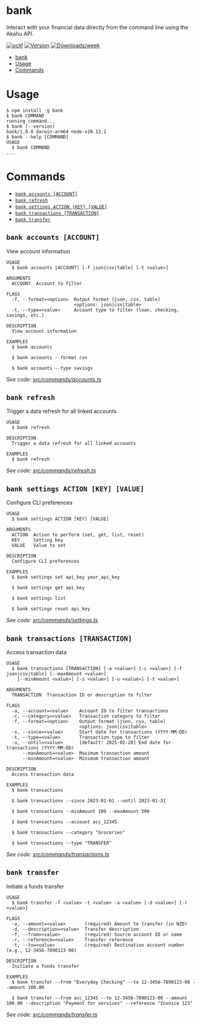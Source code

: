# bank

Interact with your financial data directly from the command line using the Akahu API.

[![oclif](https://img.shields.io/badge/cli-oclif-brightgreen.svg)](https://oclif.io)
[![Version](https://img.shields.io/npm/v/bank.svg)](https://npmjs.org/package/bank)
[![Downloads/week](https://img.shields.io/npm/dw/bank.svg)](https://npmjs.org/package/bank)

<!-- toc -->
* [bank](#bank)
* [Usage](#usage)
* [Commands](#commands)
<!-- tocstop -->

# Usage

<!-- usage -->
```sh-session
$ npm install -g bank
$ bank COMMAND
running command...
$ bank (--version)
bank/1.0.0 darwin-arm64 node-v20.12.1
$ bank --help [COMMAND]
USAGE
  $ bank COMMAND
...
```
<!-- usagestop -->

# Commands

<!-- commands -->
* [`bank accounts [ACCOUNT]`](#bank-accounts-account)
* [`bank refresh`](#bank-refresh)
* [`bank settings ACTION [KEY] [VALUE]`](#bank-settings-action-key-value)
* [`bank transactions [TRANSACTION]`](#bank-transactions-transaction)
* [`bank transfer`](#bank-transfer)

## `bank accounts [ACCOUNT]`

View account information

```
USAGE
  $ bank accounts [ACCOUNT] [-f json|csv|table] [-t <value>]

ARGUMENTS
  ACCOUNT  Account to filter

FLAGS
  -f, --format=<option>  Output format (json, csv, table)
                         <options: json|csv|table>
  -t, --type=<value>     Account type to filter (loan, checking, savings, etc.)

DESCRIPTION
  View account information

EXAMPLES
  $ bank accounts

  $ bank accounts --format csv

  $ bank accounts --type savings
```

_See code: [src/commands/accounts.ts](https://github.com/lab/bank/blob/v1.0.0/src/commands/accounts.ts)_

## `bank refresh`

Trigger a data refresh for all linked accounts

```
USAGE
  $ bank refresh

DESCRIPTION
  Trigger a data refresh for all linked accounts

EXAMPLES
  $ bank refresh
```

_See code: [src/commands/refresh.ts](https://github.com/lab/bank/blob/v1.0.0/src/commands/refresh.ts)_

## `bank settings ACTION [KEY] [VALUE]`

Configure CLI preferences

```
USAGE
  $ bank settings ACTION [KEY] [VALUE]

ARGUMENTS
  ACTION  Action to perform (set, get, list, reset)
  KEY     Setting key
  VALUE   Value to set

DESCRIPTION
  Configure CLI preferences

EXAMPLES
  $ bank settings set api_key your_api_key

  $ bank settings get api_key

  $ bank settings list

  $ bank settings reset api_key
```

_See code: [src/commands/settings.ts](https://github.com/lab/bank/blob/v1.0.0/src/commands/settings.ts)_

## `bank transactions [TRANSACTION]`

Access transaction data

```
USAGE
  $ bank transactions [TRANSACTION] [-a <value>] [-c <value>] [-f json|csv|table] [--maxAmount <value>]
    [--minAmount <value>] [-s <value>] [-u <value>] [-t <value>]

ARGUMENTS
  TRANSACTION  Transaction ID or description to filter

FLAGS
  -a, --account=<value>    Account ID to filter transactions
  -c, --category=<value>   Transaction category to filter
  -f, --format=<option>    Output format (json, csv, table)
                           <options: json|csv|table>
  -s, --since=<value>      Start date for transactions (YYYY-MM-DD)
  -t, --type=<value>       Transaction type to filter
  -u, --until=<value>      [default: 2025-02-20] End date for transactions (YYYY-MM-DD)
      --maxAmount=<value>  Maximum transaction amount
      --minAmount=<value>  Minimum transaction amount

DESCRIPTION
  Access transaction data

EXAMPLES
  $ bank transactions

  $ bank transactions --since 2023-01-01 --until 2023-01-31

  $ bank transactions --minAmount 100 --maxAmount 500

  $ bank transactions --account acc_12345

  $ bank transactions --category "Groceries"

  $ bank transactions --type "TRANSFER"
```

_See code: [src/commands/transactions.ts](https://github.com/lab/bank/blob/v1.0.0/src/commands/transactions.ts)_

## `bank transfer`

Initiate a funds transfer

```
USAGE
  $ bank transfer -f <value> -t <value> -a <value> [-d <value>] [-r <value>]

FLAGS
  -a, --amount=<value>       (required) Amount to transfer (in NZD)
  -d, --description=<value>  Transfer description
  -f, --from=<value>         (required) Source account ID or name
  -r, --reference=<value>    Transfer reference
  -t, --to=<value>           (required) Destination account number (e.g., 12-3456-7890123-00)

DESCRIPTION
  Initiate a funds transfer

EXAMPLES
  $ bank transfer --from "Everyday Checking" --to 12-3456-7890123-00 --amount 100.00

  $ bank transfer --from acc_12345 --to 12-3456-7890123-00 --amount 100.00 --description "Payment for services" --reference "Invoice 123"
```

_See code: [src/commands/transfer.ts](https://github.com/lab/bank/blob/v1.0.0/src/commands/transfer.ts)_
<!-- commandsstop -->
